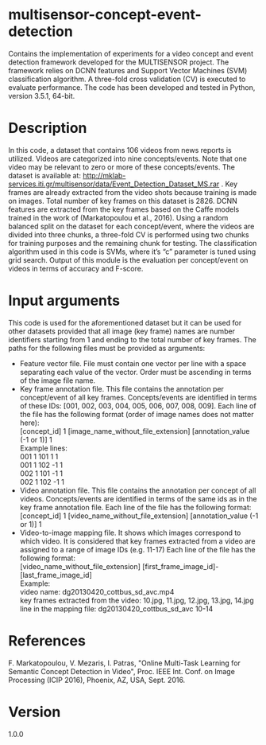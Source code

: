 # multisensor-concept-event-detection

Contains the implementation of experiments for a video concept and event detection framework developed for the MULTISENSOR project. The framework relies on DCNN features and Support Vector Machines (SVM) classification algorithm. A three-fold cross validation (CV) is executed to evaluate performance. The code has been developed and tested in Python, version 3.5.1, 64-bit.

# Description

In this code, a dataset that contains 106 videos from news reports is utilized. Videos are categorized into nine concepts/events. Note that one video may be relevant to zero or more of these concepts/events. The dataset is available at: http://mklab-services.iti.gr/multisensor/data/Event_Detection_Dataset_MS.rar . Key frames are already extracted from the video shots because training is made on images. Total number of key frames on this dataset is 2826. DCNN features are extracted from the key frames based on the Caffe models trained in the work of (Markatopoulou et al., 2016).  Using a random balanced split on the dataset for each concept/event, where the videos are divided into three chunks, a three-fold CV is performed using two chunks for training purposes and the remaining chunk for testing. The classification algorithm used in this code is SVMs, where it’s “c” parameter is tuned using grid search. Output of this module is the evaluation per concept/event on videos in terms of accuracy and F-score.

# Input arguments

This code is used for the aforementioned dataset but it can be used for other datasets provided that all image (key frame) names are number identifiers starting from 1 and ending to the total number of key frames.  The paths for the following files must be provided as arguments:

 - Feature vector file. File must contain one vector per line with a space separating each value of the vector. Order must be ascending in terms of the image file name.
 - Key frame annotation file. This file contains the annotation per concept/event of all key frames. Concepts/events are identified in terms of these IDs: [001, 002, 003, 004, 005, 006, 007, 008, 009]. Each line of the file has the following format (order of image names does not matter here): <br />
[concept_id] 1 [image_name_without_file_extension] [annotation_value (-1 or 1)] 1 <br />
Example lines: <br />
001 1 101 1 1 <br />
001 1 102 -1 1 <br />
002 1 101 -1 1 <br />
002 1 102 -1 1
 - Video annotation file. This file contains the annotation per concept of all videos. Concepts/events are identified in terms of the same ids as in the key frame annotation file. Each line of the file has the following format: <br />
[concept_id] 1 [video_name_without_file_extension] [annotation_value (-1 or 1)] 1 
 - Video-to-image mapping file. It shows which images correspond to which video. It is considered that key frames extracted from a video are assigned to a range of image IDs (e.g. 11-17) Each line of the file has the following format: <br />
[video_name_without_file_extension] [first_frame_image_id]-[last_frame_image_id] <br />
Example: <br />
video name: dg20130420_cottbus_sd_avc.mp4 <br />
key frames extracted from the video: 10.jpg, 11.jpg, 12.jpg, 13.jpg, 14.jpg <br />
line in the mapping file: dg20130420_cottbus_sd_avc 10-14


# References

F. Markatopoulou, V. Mezaris, I. Patras, "Online Multi-Task Learning for Semantic Concept Detection in Video", Proc. IEEE Int. Conf. on Image Processing (ICIP 2016), Phoenix, AZ, USA, Sept. 2016.

# Version
1.0.0
